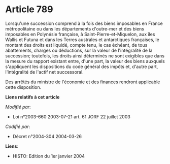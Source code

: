 # Article 789

Lorsqu'une succession comprend à la fois des biens imposables en France métropolitaine ou dans les départements d'outre-mer
et des biens imposables en Polynésie française, à Saint-Pierre-et-Miquelon, aux îles Wallis et Futuna et dans les Terres
australes et antarctiques françaises, le montant des droits est liquidé, compte tenu, le cas échéant, de tous abattements,
charges ou déductions, sur la valeur de l'intégralité de la succession; toutefois, les droits ainsi déterminés ne sont
exigibles que dans la mesure du rapport existant entre, d'une part, la valeur des biens auxquels s'appliquent les
dispositions du code général des impôts et, d'autre part, l'intégralité de l'actif net successoral.

Des arrêtés du ministre de l'économie et des finances rendront applicable cette disposition.

**Liens relatifs à cet article**

_Modifié par_:

  - Loi n°2003-660 2003-07-21 art. 61 JORF 22 juillet 2003

_Codifié par_:

  - Décret n°2004-304 2004-03-26

**Liens**:

  - HISTO: Edition du 1er janvier 2004
